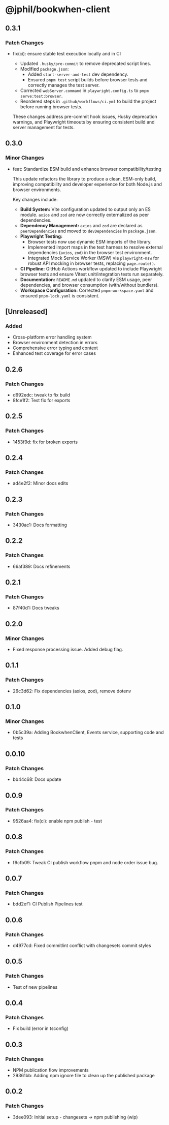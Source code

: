 # @jphil/bookwhen-client

## 0.3.1

### Patch Changes

- fix(ci): ensure stable test execution locally and in CI

  - Updated `.husky/pre-commit` to remove deprecated script lines.
  - Modified `package.json`:
    - Added `start-server-and-test` dev dependency.
    - Ensured `pnpm test` script builds before browser tests and correctly manages the test server.
  - Corrected `webServer.command` in `playwright.config.ts` to `pnpm serve:test:browser`.
  - Reordered steps in `.github/workflows/ci.yml` to build the project before running browser tests.

  These changes address pre-commit hook issues, Husky deprecation warnings, and Playwright timeouts by ensuring consistent build and server management for tests.

## 0.3.0

### Minor Changes

- feat: Standardize ESM build and enhance browser compatibility/testing

  This update refactors the library to produce a clean, ESM-only build, improving compatibility and developer experience for both Node.js and browser environments.

  Key changes include:

  - **Build System:** Vite configuration updated to output only an ES module. `axios` and `zod` are now correctly externalized as peer dependencies.
  - **Dependency Management:** `axios` and `zod` are declared as `peerDependencies` and moved to `devDependencies` in `package.json`.
  - **Playwright Testing:**
    - Browser tests now use dynamic ESM imports of the library.
    - Implemented import maps in the test harness to resolve external dependencies (`axios`, `zod`) in the browser test environment.
    - Integrated Mock Service Worker (MSW) via `playwright-msw` for robust API mocking in browser tests, replacing `page.route()`.
  - **CI Pipeline:** GitHub Actions workflow updated to include Playwright browser tests and ensure Vitest unit/integration tests run separately.
  - **Documentation:** `README.md` updated to clarify ESM usage, peer dependencies, and browser consumption (with/without bundlers).
  - **Workspace Configuration:** Corrected `pnpm-workspace.yaml` and ensured `pnpm-lock.yaml` is consistent.

## [Unreleased]

### Added

- Cross-platform error handling system
- Browser environment detection in errors
- Comprehensive error typing and context
- Enhanced test coverage for error cases

## 0.2.6

### Patch Changes

- d692edc: tweak to fix build
- 8fce1f2: Test fix for exports

## 0.2.5

### Patch Changes

- 1453f9d: fix for broken exports

## 0.2.4

### Patch Changes

- ad4e2f2: Minor docs edits

## 0.2.3

### Patch Changes

- 3430ac1: Docs formatting

## 0.2.2

### Patch Changes

- 66af389: Docs refinements

## 0.2.1

### Patch Changes

- 87f40d1: Docs tweaks

## 0.2.0

### Minor Changes

- Fixed response processing issue. Added debug flag.

## 0.1.1

### Patch Changes

- 26c3d62: Fix dependencies (axios, zod), remove dotenv

## 0.1.0

### Minor Changes

- 0b5c39a: Adding BookwhenClient, Events service, supporting code and tests

## 0.0.10

### Patch Changes

- bb44c68: Docs update

## 0.0.9

### Patch Changes

- 9526aa4: fix(ci): enable npm publish - test

## 0.0.8

### Patch Changes

- f6cfb09: Tweak CI publish workflow pnpm and node order issue bug.

## 0.0.7

### Patch Changes

- bdd2ef1: CI Publish Pipelines test

## 0.0.6

### Patch Changes

- d4977cd: Fixed commitlint conflict with changesets commit styles

## 0.0.5

### Patch Changes

- Test of new pipelines

## 0.0.4

### Patch Changes

- Fix build (error in tsconfig)

## 0.0.3

### Patch Changes

- NPM publication flow improvements
- 29361bb: Adding npm ignore file to clean up the published package

## 0.0.2

### Patch Changes

- 3dee093: Initial setup - changesets -> npm publishing (wip)
